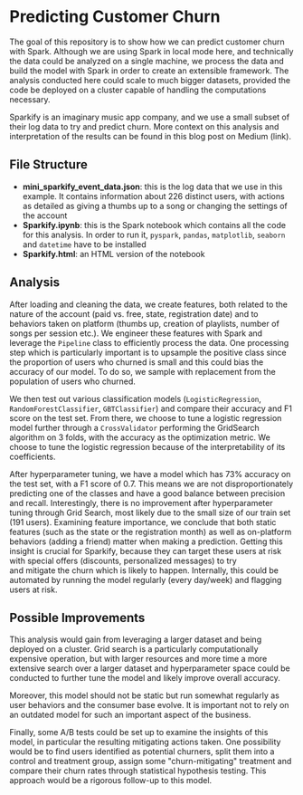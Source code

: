 # Predicting Customer Churn

The goal of this repository is to show how we can predict customer churn with Spark.
Although we are using Spark in local mode here, and technically the data could be 
analyzed on a single machine, we process the data and build the model with Spark in order
to create an extensible framework. The analysis conducted here could scale to much
bigger datasets, provided the code be deployed on a cluster capable of handling the 
computations necessary. 

Sparkify is an imaginary music app company, and we use a small subset of their log
data to try and predict churn. More context on this analysis and interpretation of
the results can be found in this blog post on Medium (link).

## File Structure

* **mini_sparkify_event_data.json**: this is the log data that we use in this example.
It contains information about 226 distinct users, with actions as detailed as giving
a thumbs up to a song or changing the settings of the account
* **Sparkify.ipynb**: this is the Spark notebook which contains all the code for this 
analysis. In order to run it, `pyspark`, `pandas`, `matplotlib`, `seaborn` and
`datetime` have to be installed
* **Sparkify.html**: an HTML version of the notebook

## Analysis

After loading and cleaning the data, we create features, both related to the nature of the 
account (paid vs. free, state, registration date) and to behaviors taken on platform
(thumbs up, creation of playlists, number of songs per session etc.). We engineer
these features with Spark and leverage the `Pipeline` class to efficiently process the data.
One processing step which is particularly important is to upsample the positive class
since the proportion of users who churned is small and this could bias the accuracy 
of our model. To do so, we sample with replacement from the population of users who
churned.

We then test out various classification models (`LogisticRegression`, `RandomForestClassifier`,
`GBTClassifier`) and compare their accuracy and F1 score on the test set. From there,
we choose to tune a logistic regression model further through a `CrossValidator` 
performing the GridSearch algorithm on 3 folds, with the accuracy as the optimization
metric. We choose to tune the logistic regression because of the interpretability of 
its coefficients. 

After hyperparameter tuning, we have a model which has 73% accuracy on the test set,
with a F1 score of 0.7. This means we are not disproportionately predicting one of the classes and
have a good balance between precision and recall. Interestingly, there is no improvement
after hyperparameter tuning through Grid Search, most likely due to the small size
of our train set (191 users). 
Examining feature importance, we conclude that both static features (such as the state
or the registration month) as well as on-platform behaviors (adding a friend) matter
when making a prediction. Getting this insight is crucial for Sparkify, because they can
target these users at risk with special offers (discounts, personalized messages) to try  
and mitigate the churn which is likely to happen. Internally, this could be automated
by running the model regularly (every day/week) and flagging users at risk.

## Possible Improvements

This analysis would gain from leveraging a larger dataset and being deployed on a cluster.
Grid search is a particularly computationally expensive operation, but with larger resources and more time
a more extensive search over a larger dataset and hyperparameter space
could be conducted to further tune the model and likely improve overall accuracy.

Moreover, this model should not be static but run somewhat regularly as user behaviors
and the consumer base evolve. It is important not to rely on an outdated model for such
an important aspect of the business.

Finally, some A/B tests could be set up to examine the insights of this model, 
in particular the resulting mitigating actions taken. One possibility would be 
to find users identified as potential churners, split them into
a control and treatment group, assign some "churn-mitigating" treatment and compare their 
churn rates through statistical hypothesis testing. This approach would be a rigorous
follow-up to this model. 
